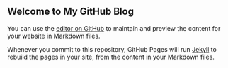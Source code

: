 ## Welcome to My GitHub Blog

You can use the [editor on GitHub](https://github.com/CharShewFan/CharShewFan.github.io/edit/master/index.md) to maintain and preview the content for your website in Markdown files.

Whenever you commit to this repository, GitHub Pages will run [Jekyll](https://jekyllrb.com/) to rebuild the pages in your site, from the content in your Markdown files.

